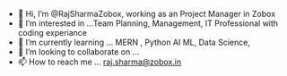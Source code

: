 - 👋 Hi, I’m @RajSharmaZobox, working as an Project Manager in Zobox
- 👀 I’m interested in ...Team Planning, Management, IT Professional with coding experiance
- 🌱 I’m currently learning ... MERN , Python AI ML, Data Science, 
- 💞️ I’m looking to collaborate on ...
- 📫 How to reach me ... raj.sharma@zobox.in

<!---
RajSharmaZobox/RajSharmaZobox is a ✨ special ✨ repository because its `README.md` (this file) appears on your GitHub profile.
You can click the Preview link to take a look at your changes.
--->
